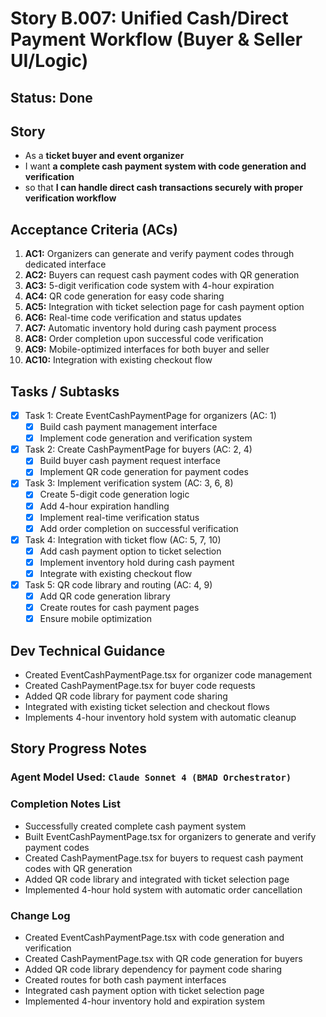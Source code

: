 # Story B.007: Unified Cash/Direct Payment Workflow (Buyer & Seller UI/Logic)

## Status: Done

## Story

- As a **ticket buyer and event organizer**
- I want **a complete cash payment system with code generation and verification**
- so that **I can handle direct cash transactions securely with proper verification workflow**

## Acceptance Criteria (ACs)

1. **AC1:** Organizers can generate and verify payment codes through dedicated interface
2. **AC2:** Buyers can request cash payment codes with QR generation
3. **AC3:** 5-digit verification code system with 4-hour expiration
4. **AC4:** QR code generation for easy code sharing
5. **AC5:** Integration with ticket selection page for cash payment option
6. **AC6:** Real-time code verification and status updates
7. **AC7:** Automatic inventory hold during cash payment process
8. **AC8:** Order completion upon successful code verification
9. **AC9:** Mobile-optimized interfaces for both buyer and seller
10. **AC10:** Integration with existing checkout flow

## Tasks / Subtasks

- [x] Task 1: Create EventCashPaymentPage for organizers (AC: 1)
  - [x] Build cash payment management interface
  - [x] Implement code generation and verification system
- [x] Task 2: Create CashPaymentPage for buyers (AC: 2, 4)
  - [x] Build buyer cash payment request interface
  - [x] Implement QR code generation for payment codes
- [x] Task 3: Implement verification system (AC: 3, 6, 8)
  - [x] Create 5-digit code generation logic
  - [x] Add 4-hour expiration handling
  - [x] Implement real-time verification status
  - [x] Add order completion on successful verification
- [x] Task 4: Integration with ticket flow (AC: 5, 7, 10)
  - [x] Add cash payment option to ticket selection
  - [x] Implement inventory hold during cash payment
  - [x] Integrate with existing checkout flow
- [x] Task 5: QR code library and routing (AC: 4, 9)
  - [x] Add QR code generation library
  - [x] Create routes for cash payment pages
  - [x] Ensure mobile optimization

## Dev Technical Guidance

- Created EventCashPaymentPage.tsx for organizer code management
- Created CashPaymentPage.tsx for buyer code requests
- Added QR code library for payment code sharing
- Integrated with existing ticket selection and checkout flows
- Implements 4-hour inventory hold system with automatic cleanup

## Story Progress Notes

### Agent Model Used: `Claude Sonnet 4 (BMAD Orchestrator)`

### Completion Notes List

- Successfully created complete cash payment system
- Built EventCashPaymentPage.tsx for organizers to generate and verify payment codes
- Created CashPaymentPage.tsx for buyers to request cash payment codes with QR generation
- Added QR code library and integrated with ticket selection page
- Implemented 4-hour hold system with automatic order cancellation

### Change Log

- Created EventCashPaymentPage.tsx with code generation and verification
- Created CashPaymentPage.tsx with QR code generation for buyers
- Added QR code library dependency for payment code sharing
- Created routes for both cash payment interfaces
- Integrated cash payment option with ticket selection page
- Implemented 4-hour inventory hold and expiration system 